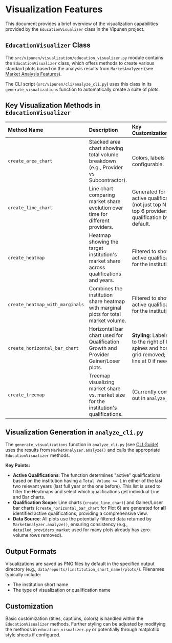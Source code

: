 # Visualization Features

This document provides a brief overview of the visualization capabilities provided by the `EducationVisualizer` class in the Vipunen project.

## `EducationVisualizer` Class

The `src/vipunen/visualization/education_visualizer.py` module contains the `EducationVisualizer` class, which offers methods to create various standard plots based on the analysis results from `MarketAnalyzer` (see [Market Analysis Features](MARKET_ANALYSIS.md)).

The CLI script (`src/vipunen/cli/analyze_cli.py`) uses this class in its `generate_visualizations` function to automatically create a suite of plots.

## Key Visualization Methods in `EducationVisualizer`

| Method Name                       | Description                                                                          | Key Customizations/Notes                                                                                                |
| :-------------------------------- | :----------------------------------------------------------------------------------- | :---------------------------------------------------------------------------------------------------------------------- |
| `create_area_chart`               | Stacked area chart showing total volume breakdown (e.g., Provider vs Subcontractor). | Colors, labels configurable.                                                                                            |
| `create_line_chart`               | Line chart comparing market share evolution over time for different providers.       | Generated for **all** active qualifications (not just top N). Shows top 6 providers per qualification by default.        |
| `create_heatmap`                  | Heatmap showing the target institution's market share across qualifications and years. | Filtered to show only active qualifications for the institution.                                                      |
| `create_heatmap_with_marginals` | Combines the institution share heatmap with marginal plots for total market volume.    | Filtered to show only active qualifications for the institution.                                                      |
| `create_horizontal_bar_chart`   | Horizontal bar chart used for Qualification Growth and Provider Gainer/Loser plots.  | **Styling**: Labels appear to the right of bars; spines and horizontal grid removed; vertical line at 0 if needed.        |
| `create_treemap`                  | Treemap visualizing market share vs. market size for the institution's qualifications. | (Currently commented out in `analyze_cli.py`)                                                                         |

## Visualization Generation in `analyze_cli.py`

The `generate_visualizations` function in `analyze_cli.py` (see [CLI Guide](CLI_GUIDE.md)) uses the results from `MarketAnalyzer.analyze()` and calls the appropriate `EducationVisualizer` methods.

**Key Points:**

*   **Active Qualifications**: The function determines "active" qualifications based on the institution having a `Total Volume >= 1` in either of the last two relevant years (last full year or the one before). This list is used to filter the Heatmaps and select which qualifications get individual Line and Bar charts.
*   **Qualification Scope**: Line charts (`create_line_chart`) and Gainer/Loser bar charts (`create_horizontal_bar_chart` for Plot 6) are generated for **all** identified active qualifications, providing a comprehensive view.
*   **Data Source**: All plots use the potentially filtered data returned by `MarketAnalyzer.analyze()`, ensuring consistency (e.g., `detailed_providers_market` used for many plots already has zero-volume rows removed).

## Output Formats

Visualizations are saved as PNG files by default in the specified output directory (e.g., `data/reports/[institution_short_name]/plots/`). Filenames typically include:
- The institution short name
- The type of visualization or qualification name

## Customization

Basic customization (titles, captions, colors) is handled within the `EducationVisualizer` methods. Further styling can be adjusted by modifying the methods in `education_visualizer.py` or potentially through matplotlib style sheets if configured. 